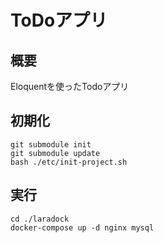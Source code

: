 # ToDoアプリ

## 概要
Eloquentを使ったTodoアプリ

## 初期化

```shell
git submodule init
git submodule update
bash ./etc/init-project.sh
```

## 実行

```shell
cd ./laradock
docker-compose up -d nginx mysql
```

